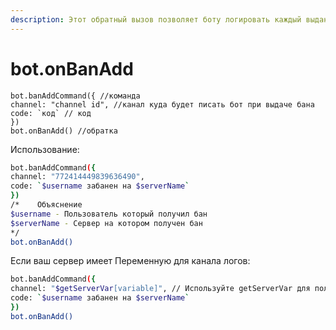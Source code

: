 ```yaml
---
description: Этот обратный вызов позволяет боту логировать каждый выданный бан
---
```


# bot.onBanAdd

    bot.banAddCommand({ //команда
    channel: "channel id", //канал куда будет писать бот при выдаче бана
    code: `код` // код
    })
    bot.onBanAdd() //обратка

Использование:



```bash
bot.banAddCommand({
channel: "772414449839636490",
code: `$username забанен на $serverName`
})
/*    Объяснение
$username - Пользователь который получил бан
$serverName - Сервер на котором получен бан
*/
bot.onBanAdd()
```

Если ваш сервер имеет Переменную для канала логов:

```bash
bot.banAddCommand({ 
channel: "$getServerVar[variable]", // Используйте getServerVar для получения канала для логов(Он устанвливается отдельно)
code: `$username забанен на $serverName`
})
bot.onBanAdd()
```

